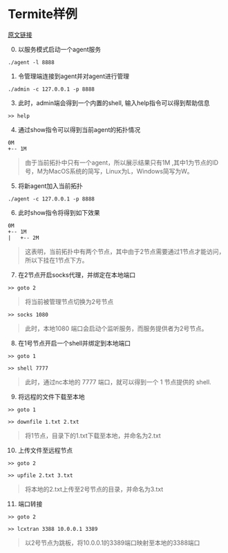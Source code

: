 # Termite样例

[原文链接](http://rootkiter.com/Termite/README.txt)

0. 以服务模式启动一个agent服务

`./agent -l 8888`

1. 令管理端连接到agent并对agent进行管理

`./admin -c 127.0.0.1 -p 8888`

3. 此时，admin端会得到一个内置的shell, 输入help指令可以得到帮助信息

`>> help`

4. 通过show指令可以得到当前agent的拓扑情况

```
0M
+-- 1M
```

>  由于当前拓扑中只有一个agent，所以展示结果只有1M ,其中1为节点的ID号，M为MacOS系统的简写，Linux为L，Windows简写为W。

5. 将新agent加入当前拓扑

`./agent -c 127.0.0.1 -p 8888`

6. 此时show指令将得到如下效果

```
0M
+-- 1M
|   +-- 2M
```

>这表明，当前拓扑中有两个节点，其中由于2节点需要通过1节点才能访问，所以下挂在1节点下方。

7. 在2节点开启socks代理，并绑定在本地端口

`>> goto 2`

> 将当前被管理节点切换为2号节点

`>> socks 1080`

> 此时，本地1080 端口会启动个监听服务，而服务提供者为2号节点。

8. 在1号节点开启一个shell并绑定到本地端口

`>> goto 1`

`>> shell 7777`

> 此时，通过nc本地的 7777 端口，就可以得到一个 1 节点提供的 shell.

9. 将远程的文件下载至本地

`>> goto 1`

`>> downfile 1.txt 2.txt`

> 将1节点，目录下的1.txt下载至本地，并命名为2.txt

10. 上传文件至远程节点

`>> goto 2`

`>> upfile 2.txt 3.txt`

> 将本地的2.txt上传至2号节点的目录，并命名为3.txt

11. 端口转接

`>> goto 2 `

`>> lcxtran 3388 10.0.0.1 3389`

> 以2号节点为跳板，将10.0.0.1的3389端口映射至本地的3388端口